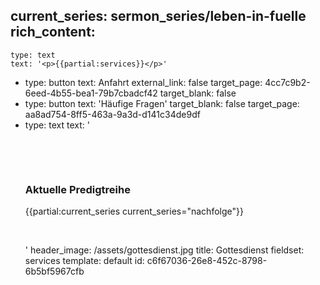 current_series: sermon_series/leben-in-fuelle
rich_content:
  -
    type: text
    text: '<p>{{partial:services}}</p>'
  -
    type: button
    text: Anfahrt
    external_link: false
    target_page: 4cc7c9b2-6eed-4b55-bea1-79b7cbadcf42
    target_blank: false
  -
    type: button
    text: 'Häufige Fragen'
    target_blank: false
    target_page: aa8ad754-8ff5-463a-9a3d-d141c34de9df
  -
    type: text
    text: '<p><br></p><p><br></p><h3><strong>Aktuelle Predigtreihe</strong></h3><p>{{partial:current_series current_series="nachfolge"}}<br></p><p><br></p>'
header_image: /assets/gottesdienst.jpg
title: Gottesdienst
fieldset: services
template: default
id: c6f67036-26e8-452c-8798-6b5bf5967cfb
